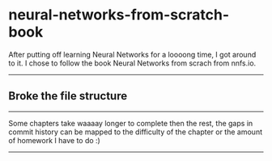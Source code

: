 # neural-networks-from-scratch-book
After putting off learning Neural Networks for a loooong time, I got around to it. I chose to follow the book Neural Networks from scrach from nnfs.io.

----
Broke the file structure
----

----

Some chapters take waaaay longer to complete then the rest, the gaps in commit history can be mapped to the difficulty of the chapter or the amount of homework I have to do :)

----